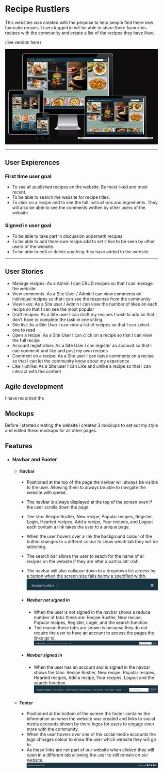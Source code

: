 # Recipe Rustlers

This websites was created with the perpose to help people find there new favroutie recipes. Users logged in will be able to share there favourties recipes with the community and create a list of the recipes they have liked. 

(live version here)

![Resposiveness image](documentation/website_images/Responsive_screenshot.png)

***

## User Expierences 
### First time user goal
- To see all published recipes on the website. By most liked and most recent.
- To be able to search the website for recipe titles. 
- To click on a recipe and to see the full instructions and ingredients. They will also be able to see the comments written by other users of the website.

### Signed in user goal
- To be able to take part in discussion underneth recipes. 
- To be able to add there own recipe add to set it live to be seen by other users of the website.
- To be able to edit or delete anything they have added to the website.

***

## User Stories

- Manage recipes: As a Admin I can CRUD recipes so that I can manage the website
- View comments: As a Site User / Admin I can view comments on individual recipes so that I can see the response from the community
- View likes: As a Site user / Admin I can view the number of likes on each recipe so that I can see the most popular
- Draft recipes: As a Site user I can draft my recipes I wish to add so that I don't have to complete the task in one sitting
- Site list: As a Site User I can view a list of recipes so that I can select one to read
- Open a recipe: As a Site User I can click on a recipe so that I can view the full recipe
- Account registration: As a Site User I can register an account so that I can comment and like and post my own recipes
- Comment on a recipe: As a Site user I can leave comments on a recipe so that I can let the community know about my experience
- Like / unlike: As a Site user I can Like and unlike a recipe so that I can interact with the content

## Agile development 

I have recorded the



## Mockups 

Before i started creating the website i created 3 mockups to set out my style and edited these mockups for all other pages.



## Features

- ### Navbar and Footer
    - #### Navbar
        - Positioned at the top of the page the navbar will always be visible to the user. Allowing them to always be able to navigate the website with speed.
        - The navbar is always displayed at the top of the screen even if the user scrolls down the page.
        - The tabs Recipe Rustler, New recipe, Popular recipes, Register, Login, Hearted recipes, Add a recipe, Your recipes, and Logout each contain a link takes the user to a unique page.
        - When the user hovers over a link the background colour of the button changes to a differnt colour to show which tab they will be selecting.
        - The search bar allows the user to seach for the name of all recipes on the website if they are after a particulatr dish.
        - The navbar will also collapse down to a dropdown list access by a button when the screen size falls below a specified width.
        ![Navbar collapsed image](documentation/website_images/Navbar_collapsed.png)


        - ##### Navbar not signed in
            - When the user is not signed in the navbar shows a reduce number of tabs these are: Recipe Rustler, New recipe, Popular recipes, Register, Login, and the search function.
            - The reason these tabs are shown is because they do not require the user to have an account to access the pages the links go to. 
            ![Navbar not signed in image](documentation/website_images/Navbar_logged_out.png)

        - ##### Navbar signed in
            - When the user has an account and is signed in the navbar shows the tabs: Recipe Rustler, New recipe, Popular recipes, Hearted recipes, Add a recipe, Your recipes, Logout and the search function.
            ![Navbar signed in image](documentation/website_images/Navbar_logged_in.png)

    - #### Footer
        - Positioned at the bottom of the screen the footer contains the information on when the website was created and links to social media accounts shown by there logos for users to engage even more with the community. 
        - When the user hovers over one of the social media accounts the logo chnages colour to show the user which website they will go to. 
        - As these links are not part of our website when clicked they will open in a different tab allowing the user to still remain on our website.
        ![footer image](documentation/website_images/footer.png)
